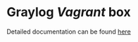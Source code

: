 Graylog *Vagrant* box
==================================

Detailed documentation can be found [here](http://docs.graylog.org/en/latest/pages/installation/vagrant.html)
